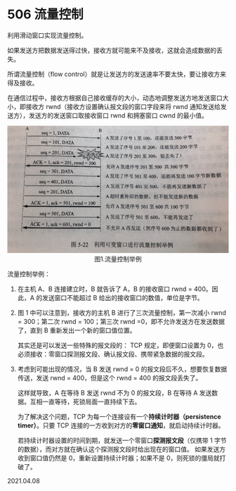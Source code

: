 # 506 流量控制

利用滑动窗口实现流量控制。

如果发送方把数据发送得过快，接收方就可能来不及接收，这就会造成数据的丢失。

所谓流量控制（flow control）就是让发送方的发送速率不要太快，要让接收方来得及接收。

在通信过程中，接收方根据自己接收缓存的大小，动态地调整发送方地发送窗口大小，即接收方 rwnd（接收方设置确认报文段的窗口字段来将 rwnd 通知发送给发送方），发送方的发送窗口取接收窗口 rwnd 和拥塞窗口 cwnd 的最小值。

<img src="计网506-1.png" alt="计网506-1" style="zoom: 80%;" />

<center>图1.流量控制举例</center>

流量控制举例：

1. 在主机 A、B 连接建立时，B 就告诉了 A，B 的接收窗口 rwnd = 400。因此，A 的发送窗口不能超过 B 给出的接收窗口的数值，单位是字节。

2. 图 1 中可以注意到，接收方的主机 B 进行了三次流量控制，第一次减小 rwnd = 300；第二次 rwnd = 100；第三次 rwnd =0，即不允许发送方在发送数据了，直到 B 重新发出一个新的窗口值位置。

   其实还是可以发送一些特殊的报文段的：
   TCP 规定，即便窗口设置为 0，也必须接收：零窗口探测报文段、确认报文段、携带紧急数据的报文段。

3. 考虑到可能出现的情况，当 B 发送 rwnd = 0 的报文段后不久，想要恢复数据传送，发送 rwnd = 400，但是这个 rwnd = 400 的报文段丢失了。

   这样就导致，A 在等待 B 发送 rwnd 不为 0 的报文段，B 在等待 A 发送数据。互相一直等待，死锁局面一直持续下去。

   为了解决这个问题，TCP 为每一个连接设有一个**持续计时器（persistence timer）**。只要 TCP 连接的一方收到对方的**零窗口通知**，就启动持续计时器。

   若持续计时器设置的时间到期，就发送一个零窗口**探测报文段**（仅携带 1 字节的数据），而对方就在确认这个探测报文段时给出现在的窗口值。
   如果发送方收到窗口值仍然是 0，重新设置持续计时器；如果不是 0，则死锁的僵局就打破了。

2021.04.08